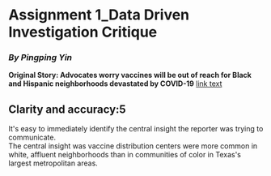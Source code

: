 # Assignment 1_Data Driven Investigation Critique
### *By Pingping Yin* 
**Original Story: Advocates worry vaccines will be out of reach for Black and Hispanic neighborhoods devastated by COVID-19**  [link text](https://www.texastribune.org/2021/01/09/texas-coronavirus-vaccine-racial-inequality/)
## Clarity and accuracy:5
It's easy to immediately identify the central insight the reporter was trying to communicate.  
The central insight was vaccine distribution centers were more common in white, affluent neighborhoods than in communities of color in Texas's largest metropolitan areas.  
